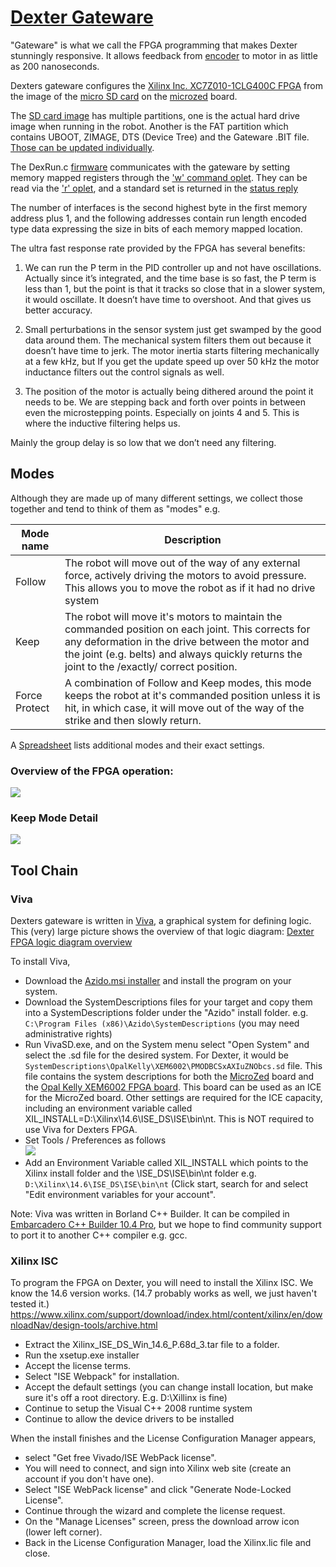 # [Dexter Gateware](https://github.com/HaddingtonDynamics/Dexter/tree/master/Gateware)

"Gateware" is what we call the FPGA programming that makes Dexter stunningly responsive. It allows feedback from [encoder](Encoders) to motor in as little as 200 nanoseconds. 

Dexters gateware configures the [Xilinx Inc. XC7Z010-1CLG400C FPGA](http://www.xilinx.com/support/documentation/data_sheets/ds190-Zynq-7000-Overview.pdf) from the image of the [micro SD card](SD-Card-Image) on the [microzed](http://zedboard.org/product/microzed) board. 

The [SD card image](SD-Card-Image) has multiple partitions, one is the actual hard drive image when running in the robot. Another is the FAT partition which contains UBOOT, ZIMAGE, DTS (Device Tree) and the Gateware .BIT file. [Those can be updated individually](../blob/master/Gateware/README.md). 

The DexRun.c [firmware](Firmware) communicates with the gateware by setting memory mapped registers through the ['w' command oplet](oplet-write). They can be read via the ['r' oplet](read-from-robot), and a standard set is returned in the [status reply](status-data)

The number of interfaces is the second highest byte in the first memory address plus 1, and the following addresses contain run length encoded type data expressing the size in bits of each memory mapped location. 

The ultra fast response rate provided by the FPGA has several benefits:
1. We can run the P term in the PID controller up and not have oscillations. Actually since it’s integrated, and the time base is so fast, the P term is less than 1, but the point is that it tracks so close that in a slower system, it would oscillate. It doesn’t have time to overshoot. And that gives us better accuracy.

2. Small perturbations in the sensor system just get swamped by the good data around them. The mechanical system filters them out because it doesn’t have time to jerk. The motor inertia starts filtering mechanically at a few kHz, but If you get the update speed up over 50 kHz the motor inductance filters out the control signals as well.

3. The position of the motor is actually being dithered around the point it needs to be. We are stepping back and forth over points in between even the microstepping points. Especially on joints 4 and 5. This is where the inductive filtering helps us.

Mainly the group delay is so low that we don’t need any filtering.

## Modes

Although they are made up of many different settings, we collect those together and tend to think of them as "modes" e.g.

| Mode name | Description |
| ---- | ---- |
| Follow | The robot will move out of the way of any external force, actively driving the motors to avoid pressure. This allows you to move the robot as if it had no drive system |
| Keep | The robot will move it's motors to maintain the commanded position on each joint. This corrects for any deformation in the drive between the motor and the joint (e.g. belts) and always quickly returns the joint to the /exactly/ correct position. |
| Force Protect | A combination of Follow and Keep modes, this mode keeps the robot at it's commanded position unless it is hit, in which case, it will move out of the way of the strike and then slowly return. |

A <A href="https://docs.google.com/spreadsheets/d/1bf2u-hSuzWSXB12lu0_LHWHDlJ-iFqffg0sEph-rPU4/edit#gid=0">Spreadsheet</A> lists additional modes and their exact settings.

### Overview of the FPGA operation:
<a href="https://user-images.githubusercontent.com/419392/88705673-b827b980-d0c4-11ea-9a36-98ca23db1be0.PNG">
<img src="https://user-images.githubusercontent.com/419392/88705673-b827b980-d0c4-11ea-9a36-98ca23db1be0.PNG">
</a>

### Keep Mode Detail
<a href="https://user-images.githubusercontent.com/419392/88705907-03da6300-d0c5-11ea-9963-557346285f53.PNG"><img src="https://user-images.githubusercontent.com/419392/88705907-03da6300-d0c5-11ea-9963-557346285f53.PNG"></a>

## Tool Chain

### Viva
Dexters gateware is written in [Viva](https://github.com/vivaimagined/Viva), a graphical system for defining logic. This (very) large picture shows the overview of that logic diagram: [Dexter FPGA logic diagram overview](https://user-images.githubusercontent.com/419392/57746151-be2ea780-7684-11e9-80b5-95490f015973.png)

To install Viva, 
- Download the [Azido.msi installer](https://github.com/vivaimagined/Viva/releases) and install the program on your system. 
- Download the SystemDescriptions files for your target and copy them into a SystemDescriptions folder under the "Azido" install folder. e.g. `C:\Program Files (x86)\Azido\SystemDescriptions` (you may need administrative rights)
- Run VivaSD.exe, and on the System menu select "Open System" and select the .sd file for the desired system. For Dexter, it would be `SystemDescriptions\OpalKelly\XEM6002\PMODBCSxAXIuZNObcs.sd` file. This file contains the system descriptions for both the [MicroZed](MicroZed) board and the [Opal Kelly XEM6002 FPGA board](https://opalkelly.com/products/xem6002/). This board can be used as an ICE for the MicroZed board. Other settings are required for the ICE capacity, including an environment variable called XIL_INSTALL=D:\Xilinx\14.6\ISE_DS\ISE\bin\nt. This is NOT required to use Viva for Dexters FPGA.
- Set Tools / Preferences as follows<br>![](https://user-images.githubusercontent.com/419392/58519674-779f7980-8169-11e9-9146-c67a6d174f35.png)
- Add an Environment Variable called XIL_INSTALL which points to the Xilinx install folder and the \ISE_DS\ISE\bin\nt folder e.g. `D:\Xilinx\14.6\ISE_DS\ISE\bin\nt` (Click start, search for and select "Edit environment variables for your account". 

Note: Viva was written in Borland C++ Builder. It can be compiled in [Embarcadero C++ Builder 10.4 Pro](https://www.embarcadero.com/app-development-tools-store/cbuilder), but we hope to find community support to port it to another C++ compiler e.g. gcc.

### Xilinx ISC
To program the FPGA on Dexter, you will need to install the Xilinx ISC. We know the 14.6 version works. (14.7 probably works as well, we just haven't tested it.)<br>
https://www.xilinx.com/support/download/index.html/content/xilinx/en/downloadNav/design-tools/archive.html
- Extract the Xilinx_ISE_DS_Win_14.6_P.68d_3.tar file to a folder.
- Run the xsetup.exe installer
- Accept the license terms.
- Select "ISE Webpack" for installation.
- Accept the default settings (you can change install location, but make sure it's off a root directory. E.g. D:\Xillinx is fine)
- Continue to setup the Visual C++ 2008 runtime system
- Continue to allow the device drivers to be installed

When the install finishes and the License Configuration Manager appears, 
- select "Get free Vivado/ISE WebPack license". 
- You will need to connect, and sign into Xilinx web site (create an account if you don't have one). 
- Select "ISE WebPack license" and click "Generate Node-Locked License". 
- Continue through the wizard and complete the license request. 
- On the "Manage Licenses" screen, press the download arrow icon (lower left corner). 
- Back in the License Configuration Manager, load the Xilinx.lic file and close.

 